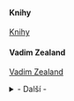 <meta charset="UTF-8">

#### Knihy

[Knihy](https://mega.nz/#F!F7ACBSzb!oQ_JGa7lSjs31wiYMdhClA)

#### Vadim Zealand

[Vadim Zealand](https://drive.google.com/drive/folders/0B9kFGOWyGNcpenAyd3UzT3BBQ28)


<details>
<p><summary>- Další -</summary></p>
  
[Citaty](https://github.com/bedjan/web/blob/main/citaty.md)
[Carnegie](https://github.com/bedjan/web/blob/main/carnegie.md)
  
[SMARAGDOVÉ DESKY](https://github.com/bedjan/web/blob/main/sd.md)
[Kurs praktické magie.](https://github.com/bedjan/web/blob/main/hkpm.md)
[Učebnice vysoké magie 2](https://github.com/bedjan/web/blob/main/buvm2.md)
[Učebnice vysoké magie 3](https://github.com/bedjan/web/blob/main/buvm3.md)
[ZLATÁ KNIHA MOUDROSTI](https://github.com/bedjan/web/blob/main/bzkm.md)

[Balení](https://github.com/bedjan/web/blob/main/bal.md)
[Ženy](https://github.com/bedjan/web/blob/main/zeny.md)
</details>

